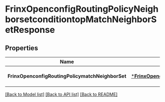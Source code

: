 # FrinxOpenconfigRoutingPolicyNeighborsetconditiontopMatchNeighborSetResponse

## Properties
Name | Type | Description | Notes
------------ | ------------- | ------------- | -------------
**FrinxOpenconfigRoutingPolicymatchNeighborSet** | [***FrinxOpenconfigRoutingPolicyNeighborsetconditiontopMatchNeighborSet**](frinx.openconfig.routing.policy.neighborsetconditiontop.MatchNeighborSet.md) |  | [optional] [default to null]

[[Back to Model list]](../README.md#documentation-for-models) [[Back to API list]](../README.md#documentation-for-api-endpoints) [[Back to README]](../README.md)


